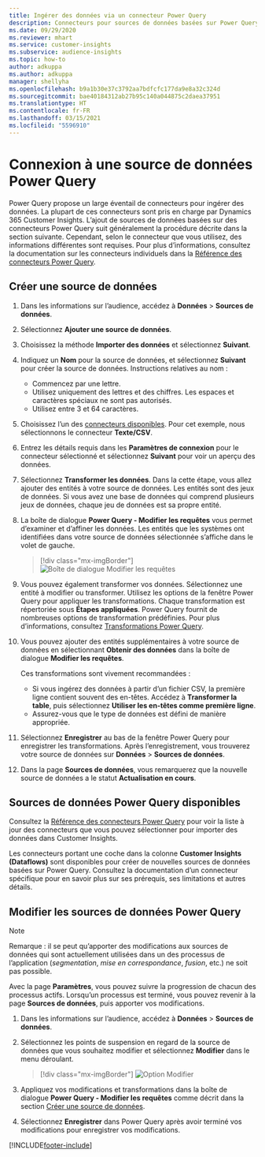 ```yaml
---
title: Ingérer des données via un connecteur Power Query
description: Connecteurs pour sources de données basées sur Power Query.
ms.date: 09/29/2020
ms.reviewer: mhart
ms.service: customer-insights
ms.subservice: audience-insights
ms.topic: how-to
author: adkuppa
ms.author: adkuppa
manager: shellyha
ms.openlocfilehash: b9a1b30e37c3792aa7bdfcfc177da9e8a32c324d
ms.sourcegitcommit: bae40184312ab27b95c140a044875c2daea37951
ms.translationtype: HT
ms.contentlocale: fr-FR
ms.lasthandoff: 03/15/2021
ms.locfileid: "5596910"
---
```

# <a name="connect-to-a-power-query-data-source"></a>Connexion à une source de données Power Query

Power Query propose un large éventail de connecteurs pour ingérer des données. La plupart de ces connecteurs sont pris en charge par Dynamics 365 Customer Insights. L’ajout de sources de données basées sur des connecteurs Power Query suit généralement la procédure décrite dans la section suivante. Cependant, selon le connecteur que vous utilisez, des informations différentes sont requises. Pour plus d’informations, consultez la documentation sur les connecteurs individuels dans la [Référence des connecteurs Power Query](/power-query/connectors/).

## <a name="create-a-new-data-source"></a>Créer une source de données

1. Dans les informations sur l’audience, accédez à **Données** > **Sources de données**.

1. Sélectionnez **Ajouter une source de données**.

1. Choisissez la méthode **Importer des données** et sélectionnez **Suivant**.

1. Indiquez un **Nom** pour la source de données, et sélectionnez **Suivant** pour créer la source de données. Instructions relatives au nom : 
   - Commencez par une lettre.
   - Utilisez uniquement des lettres et des chiffres. Les espaces et caractères spéciaux ne sont pas autorisés.
   - Utilisez entre 3 et 64 caractères.

1. Choisissez l’un des [connecteurs disponibles](#available-power-query-data-sources). Pour cet exemple, nous sélectionnons le connecteur **Texte/CSV**.

1. Entrez les détails requis dans les **Paramètres de connexion** pour le connecteur sélectionné et sélectionnez **Suivant** pour voir un aperçu des données.

1. Sélectionnez **Transformer les données**. Dans la cette étape, vous allez ajouter des entités à votre source de données. Les entités sont des jeux de données. Si vous avez une base de données qui comprend plusieurs jeux de données, chaque jeu de données est sa propre entité.

1. La boîte de dialogue **Power Query - Modifier les requêtes** vous permet d’examiner et d’affiner les données. Les entités que les systèmes ont identifiées dans votre source de données sélectionnée s’affiche dans le volet de gauche.

   > [!div class="mx-imgBorder"]
   > ![Boîte de dialogue Modifier les requêtes](media/data-manager-configure-edit-queries.png "Boîte de dialogue Modifier les requêtes")

1. Vous pouvez également transformer vos données. Sélectionnez une entité à modifier ou transformer. Utilisez les options de la fenêtre Power Query pour appliquer les transformations. Chaque transformation est répertoriée sous **Étapes appliquées**. Power Query fournit de nombreuses options de transformation prédéfinies. Pour plus d’informations, consultez [Transformations Power Query](/power-query/power-query-what-is-power-query#transformations).

1. Vous pouvez ajouter des entités supplémentaires à votre source de données en sélectionnant **Obtenir des données** dans la boîte de dialogue **Modifier les requêtes**.

   Ces transformations sont vivement recommandées :

   - Si vous ingérez des données à partir d’un fichier CSV, la première ligne contient souvent des en-têtes. Accédez à **Transformer la table**, puis sélectionnez **Utiliser les en-têtes comme première ligne**.
   - Assurez-vous que le type de données est défini de manière appropriée.

1. Sélectionnez **Enregistrer** au bas de la fenêtre Power Query pour enregistrer les transformations. Après l’enregistrement, vous trouverez votre source de données sur **Données** > **Sources de données**.

1. Dans la page **Sources de données**, vous remarquerez que la nouvelle source de données a le statut **Actualisation en cours**.

## <a name="available-power-query-data-sources"></a>Sources de données Power Query disponibles

Consultez la [Référence des connecteurs Power Query](/power-query/connectors/) pour voir la liste à jour des connecteurs que vous pouvez sélectionner pour importer des données dans Customer Insights. 

Les connecteurs portant une coche dans la colonne **Customer Insights (Dataflows)** sont disponibles pour créer de nouvelles sources de données basées sur Power Query. Consultez la documentation d’un connecteur spécifique pour en savoir plus sur ses prérequis, ses limitations et autres détails.

## <a name="edit-power-query-data-sources"></a>Modifier les sources de données Power Query

> [!NOTE]
> Remarque : il se peut qu’apporter des modifications aux sources de données qui sont actuellement utilisées dans un des processus de l’application (*segmentation*, *mise en correspondance*, *fusion*, etc.) ne soit pas possible. 
>
> Avec la page **Paramètres**, vous pouvez suivre la progression de chacun des processus actifs. Lorsqu’un processus est terminé, vous pouvez revenir à la page **Sources de données**, puis apporter vos modifications.

1. Dans les informations sur l’audience, accédez à **Données** > **Sources de données**.

2. Sélectionnez les points de suspension en regard de la source de données que vous souhaitez modifier et sélectionnez **Modifier** dans le menu déroulant.

   > [!div class="mx-imgBorder"]
   > ![Option Modifier](media/edit-option-data-sources.png "Option Modifier")

3. Appliquez vos modifications et transformations dans la boîte de dialogue **Power Query - Modifier les requêtes** comme décrit dans la section [Créer une source de données](#create-a-new-data-source).

4. Sélectionnez **Enregistrer** dans Power Query après avoir terminé vos modifications pour enregistrer vos modifications.


[!INCLUDE[footer-include](../includes/footer-banner.md)]
